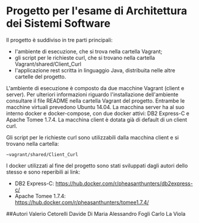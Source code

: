 # Progetto per l'esame di Architettura dei Sistemi Software

Il progetto è suddiviso in tre parti principali:
- l'ambiente di esecuzione, che si trova nella cartella Vagrant;
- gli script per le richieste curl, che si trovano nella cartella Vagrant/shared/Client_Curl
- l'applicazione rest scritta in linguaggio Java, distribuita nelle altre cartelle del progetto.

L'ambiente di esecuzione è composto da due macchine Vagrant (client e server).
Per ulteriori informazioni riguardo l'installazione dell'ambiente consultare il file README nella cartella Vagrant del progetto.
Entrambe le macchine virtuali prevedono Ubuntu 14.04.
La macchina server ha al suo interno docker e docker-compose, con due docker attivi: DB2 Express-C e Apache Tomee 1.7.4.
La macchina client è dotata già di default di un client curl.

Gli script per le richieste curl sono utilizzabili dalla macchina client e si trovano nella cartella:

    ~vagrant/shared/Client_Curl


I docker utilizzati al fine del progetto sono stati sviluppati dagli autori dello stesso e sono reperibili ai link:
- DB2 Express-C: https://hub.docker.com/r/pheasanthunters/db2express-c/
- Apache Tomee 1.7.4: https://hub.docker.com/r/pheasanthunters/tomee1.7.4/

##Autori
Valerio Cetorelli
Davide Di Maria
Alessandro Fogli
Carlo La Viola
